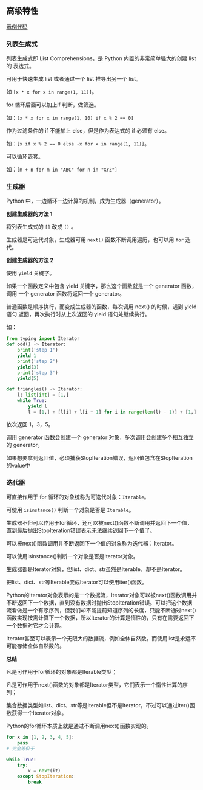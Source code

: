 ## 高级特性

[示例代码](../src/11.py)

### 列表生成式

列表生成式即 List Comprehensions，是 Python 内置的非常简单强大的创建 list 的
表达式。

可用于快速生成 list 或者通过一个 list 推导出另一个 list。

如 `[x * x for x in range(1, 11)]`。

for 循环后面可以加上if 判断，做筛选。

如：`[x * x for x in range(1, 10) if x % 2 == 0]`

作为过滤条件的 if 不能加上 else，但是作为表达式的 if 必须有 else。

如：`[x if x % 2 == 0 else -x for x in range(1, 11)]`。

可以循环嵌套。

如：`[m + n for m in "ABC" for n in "XYZ"]`

### 生成器

Python 中，一边循环一边计算的机制，成为生成器（generator）。

**创建生成器的方法 1**

将列表生成式的 `[]` 改成 `()` 。

生成器是可迭代对象，生成器可用 `next()` 函数不断调用遍历，也可以用 `for` 迭代。

**创建生成器的方法 2**

使用 `yield` 关键字。

如果一个函数定义中包含 yield 关键字，那么这个函数就是一个 generator 函数，调用
一个 generator 函数将返回一个 generator。

普通函数是顺序执行，而变成生成器的函数，每次调用 next() 的时候，遇到 yield 语句
返回，再次执行时从上次返回的 yield 语句处继续执行。

如：

```py
from typing import Iterator
def odd() -> Iterator:
    print('step 1')
    yield 1
    print('step 2')
    yield(3)
    print('step 3')
    yield(5)
```


```py
def triangles() -> Iterator:
    l: list[int] = [1,]
    while True:
        yield l
        l = [1,] + [l[i] + l[i + 1] for i in range(len(l) - 1)] + [1,]
```

依次返回 1，3，5。

调用 generator 函数会创建一个 generator 对象，多次调用会创建多个相互独立的
generator。

如果想要拿到返回值，必须捕获StopIteration错误，返回值包含在StopIteration的value中

### 迭代器

可直接作用于 for 循环的对象统称为可迭代对象：`Iterable`。

可使用 `isinstance()` 判断一个对象是否是 `Iterable`。

生成器不但可以作用于for循环，还可以被next()函数不断调用并返回下一个值，直到最后抛出StopIteration错误表示无法继续返回下一个值了。

可以被next()函数调用并不断返回下一个值的对象称为迭代器：Iterator。

可以使用isinstance()判断一个对象是否是Iterator对象。

生成器都是Iterator对象，但list、dict、str虽然是Iterable，却不是Iterator。

把list、dict、str等Iterable变成Iterator可以使用iter()函数。

Python的Iterator对象表示的是一个数据流，Iterator对象可以被next()函数调用并不断返回下一个数据，直到没有数据时抛出StopIteration错误。可以把这个数据流看做是一个有序序列，但我们却不能提前知道序列的长度，只能不断通过next()函数实现按需计算下一个数据，所以Iterator的计算是惰性的，只有在需要返回下一个数据时它才会计算。

Iterator甚至可以表示一个无限大的数据流，例如全体自然数。而使用list是永远不可能存储全体自然数的。


**总结**

凡是可作用于for循环的对象都是Iterable类型；

凡是可作用于next()函数的对象都是Iterator类型，它们表示一个惰性计算的序列；

集合数据类型如list、dict、str等是Iterable但不是Iterator，不过可以通过iter()函数获得一个Iterator对象。

Python的for循环本质上就是通过不断调用next()函数实现的。

```py
for x in [1, 2, 3, 4, 5]:
    pass
# 完全等价于

while True:
    try:
        x = next(it)
    except StopIteration:
        break
```
